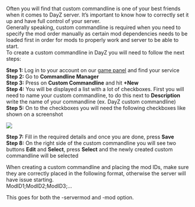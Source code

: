 Often you will find that custom commandline is one of your best friends when it comes to DayZ server. It’s important to know how to correctly set it up and have full control of your server.  
Generally speaking, custom commandline is required when you need to specify the mod order manually as certain mod dependencies needs to be loaded first in order for mods to properly work and server to be able to start.  
To create a custom commandline in DayZ you will need to follow the next steps:

**Step 1:** Log in to your account on our [game panel](https://gamepanel.fragnet.net/) and find your service  
**Step 2:** Go to **Commandline Manager**  
**Step 3:** Press on **Custom Commandline** and hit **+New**  
**Step 4:** You will be displayed a list with a lot of checkboxes. First you will need to name your custom commandline, to do this next to **Description** write the name of your commandline (ex. DayZ custom commandline)  
**Step 5:** On to the checkboxes you will need the following checkboxes like shown on a screenshot

![](../images/image-20220322-122211.png)

**Step 7:** Fill in the required details and once you are done, press **Save**  
**Step 8:** On the right side of the custom commandline you will see two buttons **Edit** and **Select**, press **Select** and the newly created custom commandline will be selected

When creating a custom commandline and placing the mod IDs, make sure they are correctly placed in the following format, otherwise the server will have issue starting.  
ModID1;ModID2;ModID3;…  
  
This goes for both the -servermod and -mod option.